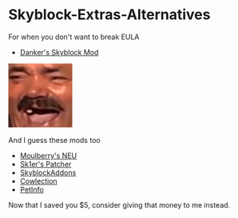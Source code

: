 # Skyblock-Extras-Alternatives
For when you don't want to break EULA

- [Danker's Skyblock Mod](https://github.com/bowser0000/SkyblockMod/releases)

![](kekw/kekw.png)

And I guess these mods too

- [Moulberry's NEU](https://github.com/Moulberry/NotEnoughUpdates/releases)
- [Sk1er's Patcher](https://sk1er.club/mods/patcher)
- [SkyblockAddons](https://biscuit.codes/mods/skyblockaddons/downloadversion/?v=latest)
- [Cowlection](https://github.com/cow-mc/Cowlection/releases)
- [PetInfo](https://github.com/CroSafan/PetInfo/releases/)

Now that I saved you $5, consider giving that money to me instead.
